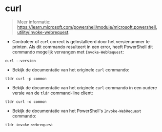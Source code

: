 # curl

> Meer informatie: <https://learn.microsoft.com/powershell/module/microsoft.powershell.utility/invoke-webrequest>.

- Controleer of `curl` correct is geïnstalleerd door het versienummer te printen. Als dit commando resulteert in een error, heeft PowerShell dit commando mogelijk vervangen met `Invoke-WebRequest`:

`curl --version`

- Bekijk de documentatie van het originele `curl` commando:

`tldr curl -p common`

- Bekijk de documentatie van het originele `curl` commando in een oudere versie van de `tldr` command-line client:

`tldr curl -o common`

- Bekijk de documentatie van het PowerShell's `Invoke-WebRequest` commando:

`tldr invoke-webrequest`
